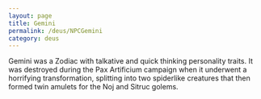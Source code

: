 ```yaml
---
layout: page
title: Gemini
permalink: /deus/NPCGemini
category: deus
---
```

Gemini was a Zodiac with talkative and quick thinking personality traits. It was destroyed during the Pax Artificium campaign when it underwent a horrifying transformation, splitting into two spiderlike creatures that then formed twin amulets for the Noj and Sitruc golems.
